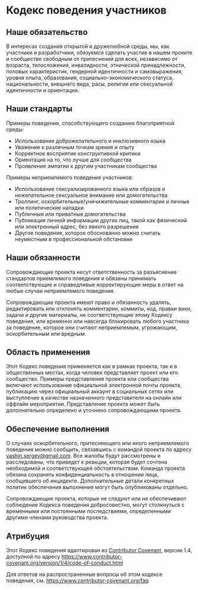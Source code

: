 # Кодекс поведения участников

## Наше обязательство

В интересах создания открытой и дружелюбной среды, мы, как участники и разработчики, обязуемся сделать участие в нашем проекте и сообществе свободным от притеснений для всех, независимо от возраста, телосложения, инвалидности, этнической принадлежности, половых характеристик, гендерной идентичности и самовыражения, уровня опыта, образования, социально-экономического статуса, национальности, внешнего вида, расы, религии или сексуальной идентичности и ориентации.

## Наши стандарты

Примеры поведения, способствующего созданию благоприятной среды:

* Использование доброжелательного и инклюзивного языка
* Уважение к различным точкам зрения и опыту
* Корректное восприятие конструктивной критики
* Ориентация на то, что лучше для сообщества
* Проявление эмпатии к другим участникам сообщества

Примеры неприемлемого поведения участников:

* Использование сексуализированного языка или образов и нежелательное сексуальное внимание или домогательства
* Троллинг, оскорбительные/уничижительные комментарии и личные или политические нападки
* Публичные или приватные домогательства
* Публикация личной информации других лиц, такой как физический или электронный адрес, без явного разрешения
* Другое поведение, которое обоснованно можно считать неуместным в профессиональной обстановке

## Наши обязанности

Сопровождающие проекта несут ответственность за разъяснение стандартов приемлемого поведения и обязаны принимать соответствующие и справедливые корректирующие меры в ответ на любые случаи неприемлемого поведения.

Сопровождающие проекта имеют право и обязанность удалять, редактировать или отклонять комментарии, коммиты, код, правки вики, задачи и другие материалы, не соответствующие этому Кодексу поведения, или временно или навсегда блокировать любого участника за поведение, которое они считают неприемлемым, угрожающим, оскорбительным или вредным.

## Область применения

Этот Кодекс поведения применяется как в рамках проекта, так и в общественных местах, когда человек представляет проект или его сообщество. Примеры представления проекта или сообщества включают использование официальной электронной почты проекта, публикацию через официальный аккаунт в социальных сетях или выступление в качестве назначенного представителя на онлайн или оффлайн мероприятии. Представление проекта может быть дополнительно определено и уточнено сопровождающими проекта.

## Обеспечение выполнения

О случаях оскорбительного, притесняющего или иного неприемлемого поведения можно сообщить, связавшись с командой проекта по адресу yashin.sergey@gmail.com. Все жалобы будут рассмотрены и расследованы, что приведет к реакции, которая будет сочтена необходимой и соответствующей обстоятельствам. Команда проекта обязана сохранять конфиденциальность в отношении лица, сообщившего об инциденте. Дополнительные детали конкретных политик обеспечения выполнения могут быть опубликованы отдельно.

Сопровождающие проекта, которые не следуют или не обеспечивают соблюдение Кодекса поведения добросовестно, могут столкнуться с временными или постоянными последствиями, определенными другими членами руководства проекта.

## Атрибуция

Этот Кодекс поведения адаптирован из [Contributor Covenant](https://www.contributor-covenant.org), версии 1.4,
доступной по адресу https://www.contributor-covenant.org/version/1/4/code-of-conduct.html

Для ответов на распространенные вопросы об этом кодексе поведения, см. https://www.contributor-covenant.org/faq 